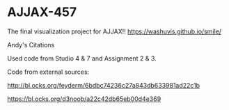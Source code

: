 # AJJAX-457
The final visualization project for AJJAX!!
https://washuvis.github.io/smile/

Andy's Citations

Used code from Studio 4 & 7 and Assignment 2 & 3.

Code from external sources:

http://bl.ocks.org/feyderm/6bdbc74236c27a843db633981ad22c1b

https://bl.ocks.org/d3noob/a22c42db65eb00d4e369
